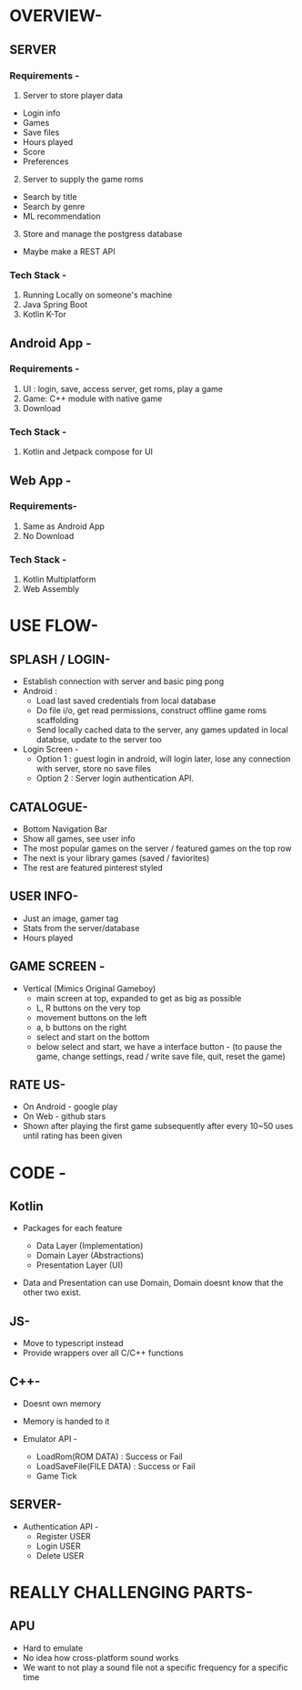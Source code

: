 # OVERVIEW-

## SERVER

### Requirements -
1. Server to store player data
  - Login info
  - Games
  - Save files
  - Hours played
  - Score
  - Preferences

2. Server to supply the game roms
  - Search by title
  - Search by genre
  - ML recommendation
  
3. Store and manage the postgress database
  - Maybe make a REST API

### Tech Stack -
1. Running Locally on someone's machine
2. Java Spring Boot
3. Kotlin K-Tor


## Android App -

### Requirements -
1. UI : login, save, access server, get roms, play a game
2. Game: C++ module with native game
3. Download 

### Tech Stack -
1. Kotlin and Jetpack compose for UI 


## Web App -

### Requirements-
1. Same as Android App
2. No Download

### Tech Stack - 
1. Kotlin Multiplatform
2. Web Assembly


# USE FLOW- 

## SPLASH / LOGIN-
- Establish connection with server and basic ping pong
- Android : 
  - Load last saved credentials from local database
  - Do file i/o, get read permissions, construct offline game roms scaffolding
  - Send locally cached data to the server, any games updated in local databse, update to the server too
- Login Screen -
  - Option 1 : guest login in android, will login later, lose any connection with server, store no save files 
  - Option 2 : Server login authentication API.


## CATALOGUE-
- Bottom Navigation Bar 
- Show all games, see user info
- The most popular games on the server / featured games on the top row
- The next is your library games (saved / faviorites)
- The rest are featured pinterest styled


## USER INFO-
- Just an image, gamer tag
- Stats from the server/database 
- Hours played


## GAME SCREEN -
- Vertical (Mimics Original Gameboy)
  - main screen at top, expanded to get as big as possible
  - L, R buttons on the very top 
  - movement buttons on the left
  - a, b buttons on the right
  - select and start on the bottom
  - below select and start, we have a interface button - (to pause the game, change settings, read / write save file, quit, reset the game)
  
## RATE US-
- On Android - google play
- On Web     - github stars
- Shown after playing the first game subsequently after every 10~50 uses until rating has been given


# CODE -

## Kotlin
- Packages for each feature 
  - Data Layer (Implementation) 
  - Domain Layer (Abstractions)
  - Presentation Layer (UI)

- Data and Presentation can use Domain, Domain doesnt know that the other two exist.

## JS-
- Move to typescript instead
- Provide wrappers over all C/C++ functions

## C++-
- Doesnt own memory
- Memory is handed to it

- Emulator API -
  - LoadRom(ROM DATA)         : Success or Fail
  - LoadSaveFile(FILE DATA)   : Success or Fail
  - Game Tick 

## SERVER-
- Authentication API - 
  - Register    USER
  - Login       USER 
  - Delete      USER


# REALLY CHALLENGING PARTS-

## APU
- Hard to emulate 
- No idea how cross-platform sound works 
- We want to not play a sound file not a specific frequency for a specific
time
